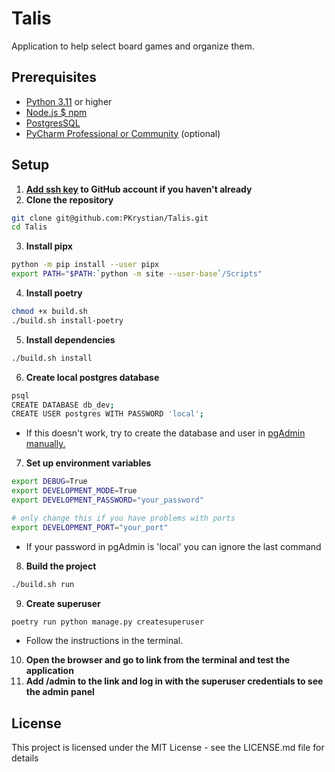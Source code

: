 # Talis

Application to help select board games and organize them.

## Prerequisites

- [Python 3.11](https://www.python.org/downloads/) or higher
- [Node.js $ npm](https://nodejs.org/en/download/package-manager/current)
- [PostgresSQL](https://www.postgresql.org/download/)
- [PyCharm Professional or Community](https://www.jetbrains.com/pycharm/download/) (optional)

## Setup

1. **[Add ssh key](https://docs.github.com/en/github/authenticating-to-github/connecting-to-github-with-ssh) to GitHub account if you haven't already**
2. **Clone the repository**
```bash
git clone git@github.com:PKrystian/Talis.git
cd Talis
```

3. **Install pipx**
```bash
python -m pip install --user pipx
export PATH="$PATH:`python -m site --user-base`/Scripts"
```

4. **Install poetry**
```bash
chmod +x build.sh
./build.sh install-poetry
```

5. **Install dependencies**
```bash
./build.sh install
```

6. **Create local postgres database**
    
```bash
psql
CREATE DATABASE db_dev;
CREATE USER postgres WITH PASSWORD 'local';
```
- If this doesn't work, try to create the database and user in [pgAdmin manually.](https://www.youtube.com/watch?v=IugEHi_5kMA)

7. **Set up environment variables**

```bash
export DEBUG=True
export DEVELOPMENT_MODE=True
export DEVELOPMENT_PASSWORD="your_password"

# only change this if you have problems with ports
export DEVELOPMENT_PORT="your_port"
```
- If your password in pgAdmin is 'local' you can ignore the last command

8. **Build the project**
```bash
./build.sh run
```

9. **Create superuser**
```bash
poetry run python manage.py createsuperuser
```

- Follow the instructions in the terminal.

10. **Open the browser and go to link from the terminal and test the application**
11. **Add /admin to the link and log in with the superuser credentials to see the admin panel**

## License

This project is licensed under the MIT License - see the LICENSE.md file for details
